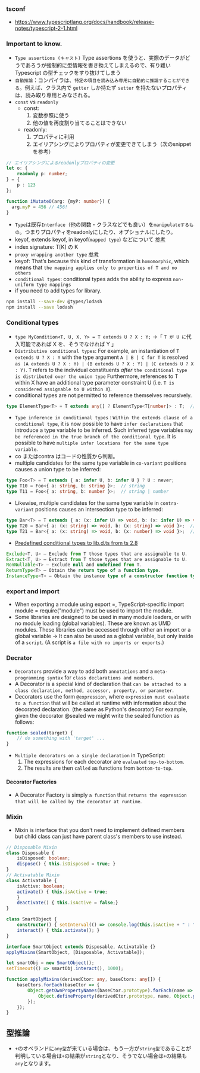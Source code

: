 ### tsconf
- https://www.typescriptlang.org/docs/handbook/release-notes/typescript-2-1.html

### Important to know.
-  `Type assertions (キャスト)` Type assertions を使うと、実際のデータがどうであろうが強制的に型情報を書き換えてしまえるので、有り難い Typescript の型チェックをすり抜けてしまう
- `自動推論`：コンパイラは、`特定の項目を読み込み専用に自動的に推論することができる`。例えば、クラス内で `getter` しか持たず `setter` を持たないプロパティは、読み取り専用とみなされる。
- `const` vs `readonly`
    - const: 
        1. 変数参照に使う
        2. 他の値を再度割り当てることはできない
    - readonly: 
        1. プロパティに利用
        2. エイリアシングによりプロパティが変更できてしまう（次のsnippetを参考）
```typescript
// エイリアシングによるreadonlyプロパティの変更
let o: {
    readonly p: number;
} = {
    p : 123
};

function iMutateO(arg: {myP: number}) {
  arg.myP = 456 // 456!
}
```
- `Type`は既存`Interface`（他の関数・クラスなどでも良い）を`manipulateするもの`。つまりプロパティをreadonlyにしたり、オプショナルにしたり。
- keyof, extends keyof, in keyof(`mapped type`) などについて [参考](https://blog.yux3.net/entry/2017/02/08/033834)
- index signature: T\[K\] の K
- `proxy wrapping another type` [参考](https://stackoverflow.com/questions/49364282/how-to-convert-interface-to-mapped-type-in-typescript)
- keyof: That’s because this kind of transformation is `homomorphic`, which means that `the mapping applies only to properties of T and no others`
- `conditional types`: conditional types adds the ability to express `non-uniform type mappings`
- if you need to add types for library.
```bash
npm install --save-dev @types/lodash
npm install --save lodash
```
### Conditional types
- `type MyCondition<T, U, X, Y> = T extends U ? X : Y;` ->「 `T が U に`代入可能であれば X を、そうでなければ Y 」
- `Distributive conditional types`: For example, an instantiation of `T extends U ? X : Y` with the type argument `A | B | C for T` is resolved `as (A extends U ? X : Y) | (B extends U ? X : Y) | (C extends U ? X : Y)`. `T` refers to the individual constituents _after_ `the conditional type is distributed over the union type` Furthermore, references to T within X have an additional type parameter constraint U (i.e. `T is considered assignable to U within X`).
- conditional types are not permitted to reference themselves recursively.
```typescript
type ElementType<T> = T extends any[] ? ElementType<T[number]> : T;  // Error
```
- `Type inference in conditional types` : `Within the extends clause of a conditional type`, it is now possible to have `infer declarations` that introduce a type variable to be inferred. Such inferred type variables `may be referenced in the true branch of the conditional type`. It is possible to have `multiple infer locations for the same type variable`.
- co またはcontra はコードの性質から判断。
- multiple candidates for the same type variable in `co-variant` positions causes a union type to be inferred:
```typescript
type Foo<T> = T extends { a: infer U, b: infer U } ? U : never;
type T10 = Foo<{ a: string, b: string }>;  // string
type T11 = Foo<{ a: string, b: number }>;  // string | number
```
- Likewise, multiple candidates for the same type variable in `contra-variant` positions causes an intersection type to be inferred:
```typescript
type Bar<T> = T extends { a: (x: infer U) => void, b: (x: infer U) => void } ? U : never;
type T20 = Bar<{ a: (x: string) => void, b: (x: string) => void }>;  // string
type T21 = Bar<{ a: (x: string) => void, b: (x: number) => void }>;  // string & number
```
- [Predefined conditional types to lib.d.ts from ts 2.8](https://www.typescriptlang.org/docs/handbook/advanced-types.html#predefined-conditional-types)
```typescript
Exclude<T, U> – Exclude from T those types that are assignable to U.
Extract<T, U> – Extract from T those types that are assignable to U.
NonNullable<T> – Exclude null and undefined from T.
ReturnType<T> – Obtain the return type of a function type.
InstanceType<T> – Obtain the instance type of a constructor function type.
```
### export and import 
- When exporting a module using export =, TypeScript-specific import module = require("module") must be used to import the module.
- Some libraries are designed to be used in many module loaders, or with no module loading (global variables). These are known as UMD modules. These libraries can be accessed through either an import or a global variable -> It can also be used as a global variable, but only inside of a `script`. (A script is `a file with no imports or exports`.)
### Decrator
- `Decorators` provide a way to add both `annotations` and a `meta-programming syntax` for `class declarations and members`.
- A Decorator is a special kind of declaration that `can be attached to a class declaration, method, accessor, property, or parameter`. 
- Decorators use the form `@expression`, where `expression must evaluate to a function` that will be called at runtime with information about the decorated declaration. (the same as Python's decorator) For example, given the decorator @sealed we might write the sealed function as follows:
```typescript
function sealed(target) {
    // do something with 'target' ...
}
```
- `Multiple decorators on a single declaration` in TypeScript:
    1. The expressions for each decorator are `evaluated` `top-to-bottom`.
    2. The results are then `called` as functions from `bottom-to-top`.
#### Decorator Factories
- A Decorator Factory is simply `a function` that `returns the expression that will be called by the decorator at runtime`.
### Mixin
- Mixin is interface that you don't need to implement defined members but child class can just have parent class's members to use instead.
```typescript
// Disposable Mixin
class Disposable {
    isDisposed: boolean;
    dispose() { this.isDisposed = true; }
}
// Activatable Mixin
class Activatable {
    isActive: boolean;
    activate() { this.isActive = true;
    }
    deactivate() { this.isActive = false;}
}

class SmartObject {
    constructor() { setInterval(() => console.log(this.isActive + " : " + this.isDisposed), 500);}
    interact() { this.activate(); }
}

interface SmartObject extends Disposable, Activatable {}
applyMixins(SmartObject, [Disposable, Activatable]);

let smartObj = new SmartObject();
setTimeout(() => smartObj.interact(), 1000);

function applyMixins(derivedCtor: any, baseCtors: any[]) {
    baseCtors.forEach(baseCtor => {
        Object.getOwnPropertyNames(baseCtor.prototype).forEach(name => {
            Object.defineProperty(derivedCtor.prototype, name, Object.getOwnPropertyDescriptor(baseCtor.prototype, name));
        });
    });
}
```
## 型推論
- `+`のオペランドに`any型`が来ている場合は、もう一方が`string型`であることが判明している場合は`+`の結果が`string`となり、そうでない場合は`+`の結果も`any`となります。
